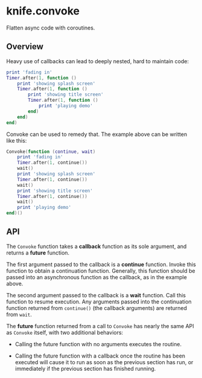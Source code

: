 # knife.convoke

Flatten async code with coroutines.

## Overview

Heavy use of callbacks can lead to deeply nested, hard to maintain code:

```lua
print 'fading in'
Timer.after(1, function ()
    print 'showing splash screen'
    Timer.after(1, function ()
        print 'showing title screen'
        Timer.after(1, function ()
            print 'playing demo'
        end)
    end)
end)
```

Convoke can be used to remedy that. The example above can be written like this:

```lua
Convoke(function (continue, wait)
    print 'fading in'
    Timer.after(1, continue())
    wait()
    print 'showing splash screen'
    Timer.after(1, continue())
    wait()
    print 'showing title screen'
    Timer.after(1, continue())
    wait()
    print 'playing demo'
end)()
```

## API

The `Convoke` function takes a **callback** function as its sole argument, and
returns a **future** function.

The first argument passed to the callback is a **continue** function. Invoke
this function to obtain a continuation function. Generally, this function
should be passed into an asynchronous function as the callback, as in the
example above.

The second argument passed to the callback is a **wait** function. Call this
function to resume execution. Any arguments passed into the continuation
function returned from `continue()` (the callback arguments) are returned
from `wait`.

The **future** function returned from a call to `Convoke` has nearly the same
API as `Convoke` itself, with two additional behaviors:

- Calling the future function with no arguments executes the routine.

- Calling the future function with a callback once the routine has been
  executed will cause it to run as soon as the previous section has run,
  or immediately if the previous section has finished running.
